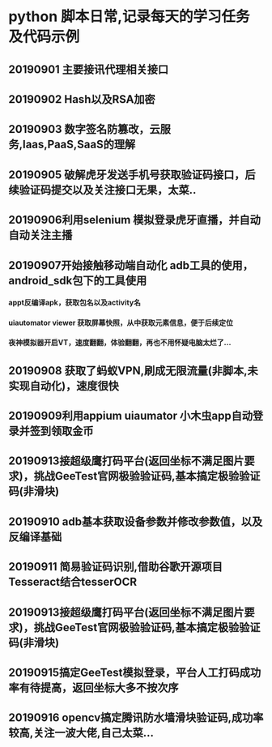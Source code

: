# python 脚本日常,记录每天的学习任务及代码示例

## 20190901 主要接讯代理相关接口

## 20190902 Hash以及RSA加密

## 20190903 数字签名防篡改，云服务,Iaas,PaaS,SaaS的理解

## 20190905 破解虎牙发送手机号获取验证码接口，后续验证码提交以及关注接口无果，太菜..
 
## 20190906利用selenium 模拟登录虎牙直播，并自动自动关注主播

## 20190907开始接触移动端自动化 adb工具的使用，android_sdk包下的工具使用
#### appt反编译apk，获取包名以及activity名
#### uiautomator viewer 获取屏幕快照，从中获取元素信息，便于后续定位
#### 夜神模拟器开启VT，速度翻翻，体验翻翻，再也不用怀疑电脑太烂了...

## 20190908 获取了蚂蚁VPN,刷成无限流量(非脚本,未实现自动化)，速度很快

## 20190909利用appium uiaumator 小木虫app自动登录并签到领取金币

## 20190913接超级鹰打码平台(返回坐标不满足图片要求)，挑战GeeTest官网极验验证码,基本搞定极验验证码(非滑块)

## 20190910 adb基本获取设备参数并修改参数值，以及反编译基础

## 20190911 简易验证码识别,借助谷歌开源项目Tesseract结合tesserOCR

## 20190913接超级鹰打码平台(返回坐标不满足图片要求)，挑战GeeTest官网极验验证码,基本搞定极验验证码(非滑块)

## 20190915搞定GeeTest模拟登录，平台人工打码成功率有待提高，返回坐标大多不按次序

## 20190916 opencv搞定腾讯防水墙滑块验证码,成功率较高,关注一波大佬,自己太菜...